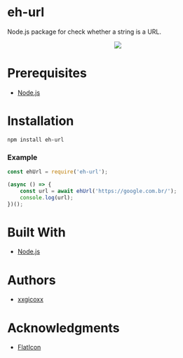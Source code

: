 # eh-url
Node.js package for check whether a string is a URL.

<p align="center">
  <img src="https://i.imgur.com/EfqDfb3.png">
</p>

# Prerequisites
* [Node.js](https://nodejs.org/en/)

# Installation
````
npm install eh-url
````

### Example
```javascript
const ehUrl = require('eh-url');

(async () => {
    const url = await ehUrl('https://google.com.br/');
    console.log(url);
})();
```

# Built With
* [Node.js](https://nodejs.org/en/)

# Authors
* [xxgicoxx](https://github.com/xxgicoxx)

# Acknowledgments
* [FlatIcon](https://www.flaticon.com/)